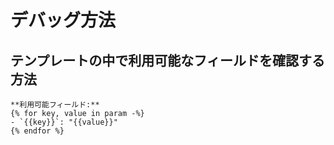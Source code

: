 # デバッグ方法

## テンプレートの中で利用可能なフィールドを確認する方法

```text
**利用可能フィールド:**
{% for key, value in param -%}
- `{{key}}`: "{{value}}"
{% endfor %}
```
